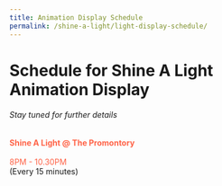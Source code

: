 ```yaml
---
title: Animation Display Schedule
permalink: /shine-a-light/light-display-schedule/
---
```


# Schedule for Shine A Light Animation Display

###### *Stay tuned for further details*

<tr>
    <td>
     <font color="tomato"><b>Shine A Light @ The Promontory</b></font>
     <br>
    </td>
    <td>
      <font color="tomato"><br>8PM - 10.30PM </font>
      <br>
(Every 15 minutes)
      <br>
